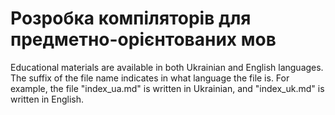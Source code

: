 <H1><b>Розробка компіляторів для предметно-орієнтованих мов<br/>
</b></H1>

Educational materials are available in both Ukrainian and English languages.
The suffix of the file name indicates in what language the file is.
For example, the file "index_ua.md" is written in Ukrainian, and "index_uk.md" is written in English.
